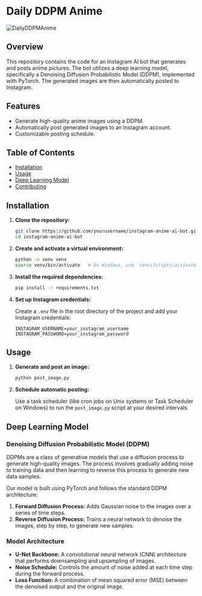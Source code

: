 # Daily DDPM Anime
![DailyDDPMAnime](https://img.shields.io/badge/DailyDDPMAnime-v1.0-lightred)
## Overview

This repository contains the code for an Instagram AI bot that generates and posts anime pictures. The bot utilizes a deep learning model, specifically a Denoising Diffusion Probabilistic Model (DDPM), implemented with PyTorch. The generated images are then automatically posted to Instagram.

## Features

- Generate high-quality anime images using a DDPM.
- Automatically post generated images to an Instagram account.
- Customizable posting schedule.

## Table of Contents

- [Installation](#installation)
- [Usage](#usage)
- [Deep Learning Model](#deep-learning-model)
- [Contributing](#contributing)

## Installation

1. **Clone the repository:**

    ```bash
    git clone https://github.com/yourusername/instagram-anime-ai-bot.git
    cd instagram-anime-ai-bot
    ```

2. **Create and activate a virtual environment:**

    ```bash
    python -m venv venv
    source venv/bin/activate   # On Windows, use `venv\Scripts\activate`
    ```

3. **Install the required dependencies:**

    ```bash
    pip install -r requirements.txt
    ```

4. **Set up Instagram credentials:**

    Create a `.env` file in the root directory of the project and add your Instagram credentials:

    ```plaintext
    INSTAGRAM_USERNAME=your_instagram_username
    INSTAGRAM_PASSWORD=your_instagram_password
    ```

## Usage

1. **Generate and post an image:**

    ```bash
    python post_image.py
    ```

2. **Schedule automatic posting:**

    Use a task scheduler (like cron jobs on Unix systems or Task Scheduler on Windows) to run the `post_image.py` script at your desired intervals.

## Deep Learning Model

### Denoising Diffusion Probabilistic Model (DDPM)

DDPMs are a class of generative models that use a diffusion process to generate high-quality images. The process involves gradually adding noise to training data and then learning to reverse this process to generate new data samples.

Our model is built using PyTorch and follows the standard DDPM architecture:

1. **Forward Diffusion Process:** Adds Gaussian noise to the images over a series of time steps.
2. **Reverse Diffusion Process:** Trains a neural network to denoise the images, step by step, to generate new samples.

### Model Architecture

- **U-Net Backbone:** A convolutional neural network (CNN) architecture that performs downsampling and upsampling of images.
- **Noise Schedule:** Controls the amount of noise added at each time step during the forward process.
- **Loss Function:** A combination of mean squared error (MSE) between the denoised output and the original image.

